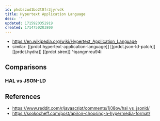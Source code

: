 ```yaml
---
id: phsbszud1bo2t8fr3jyrvdk
title: Hypertext Application Language
desc: ''
updated: 1715920352919
created: 1714750203800
---
```


- https://en.wikipedia.org/wiki/Hypertext_Application_Language
- similar: [[prdct.hypertext-application-language]] [[prdct.json-ld-patch]] [[prdct.hydra]] [[prdct.siren]] ^iqangmreu94i

## Comparisons

### HAL vs JSON-LD



## References

- https://www.reddit.com/r/javascript/comments/1j08ov/hal_vs_jsonld/
- https://sookocheff.com/post/api/on-choosing-a-hypermedia-format/